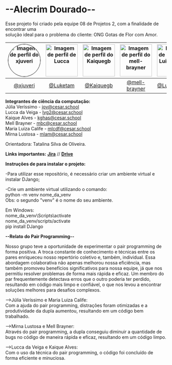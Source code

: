 # --Alecrim Dourado--

Esse projeto foi criado pela equipe 08 de Projetos 2, com a finalidade de encontrar uma<br>
solução ideal para o problema do cliente: ONG Gotas de Flor com Amor.


| <img src="https://github.com/xjuveri.png" alt="Imagem de perfil do xjuveri" style="border-radius: 50%; border: 1px solid #000; width: 100px; height: 100px;"> | <img src="https://github.com/Luketam.png" alt="Imagem de perfil de Lucca" width="100" height="100"> | <img src="https://github.com/Kaiquegb.png" alt="Imagem de perfil do Kaiquegb" width="100" height="100"> | <img src="https://github.com/mell-brayner.png" alt="Imagem de perfil do mell-brayner" width="100" height="100"> | <img src="https://github.com/LuizaCalife.png" alt="Imagem de perfil do LuizaCalife" width="100" height="100"> | <img src="https://github.com/mihlamonteiro.png" alt="Imagem de perfil do mihlamonteiro" width="100" height="100"> |
| :----------------------------------------------------------------------------------------------------: | :----------------------------------------------------------------------------------------------------: | :----------------------------------------------------------------------------------------------------: | :----------------------------------------------------------------------------------------------------: | :----------------------------------------------------------------------------------------------------: | :----------------------------------------------------------------------------------------------------: |
| [@xjuveri](https://github.com/xjuveri) | [@Luketam](https://github.com/Luketam) | [@Kaiquegb](https://https://github.com/Kaiquegb)                                      | [@mell-brayner](https://https://github.com/mell-brayner)  | [@LuizaCalife](https://github.com/LuizaCalife)                                                              | [@mihlamonteiro](https://github.com/mihlamonteiro)                                                              |


**Integrantes de ciência da computação:** <br/>
Júlia Veríssimo - jov@cesar.school <br/>
Lucca da Veiga - lvg2@cesar.school <br/>
Kaique Alves - kghas@cesar.school <br/>
Mell Brayner - mbc@cesar.school <br/>
Maria Luiza Calife - mlcdf@cesar.school <br/>
Mirna Lustosa - mlam@cesar.school <br/>
  
Orientadora: Tatalina Silva de Oliveira.


**Links importantes:**
[**Jira**](https://nossojogo.atlassian.net/jira/software/projects/PROJ/boards/8) // [**Drive**](https://docs.google.com/document/d/16w1LVo044dzdBi4wykbR3jlEJW5XkNC2HyWPhA7UsNA/edit) <br/>

**Instruções de para instalar o projeto:**

-Para utilizar esse repositório, é necessário criar um ambiente virtual e instalar DJango;<br>

-Crie um ambiente virtual utilizando o comando:<br>
python -m venv nome_da_venv<br>
Obs: o segundo "venv" é o nome do seu ambiente.

Em Windows:<br>
nome_da_venv\Scripts\activate<br>
nome_da_venv/scripts/activate<br>
pip install DJango<br>

**--Relato do Pair Programming--**

Nosso grupo teve a oportunidade de experimentar o pair programming de forma positiva. A troca constante de conhecimento e técnicas entre os pares enriqueceu nosso repertório coletivo e, também, individual. Essa abordagem colaborativa não apenas melhorou nossa eficiência, mas também promoveu benefícios significativos para nossa equipe, já que nos permitiu resolver problemas de forma mais rápida e eficaz. Um membro do par frequentemente detectava erros que o outro poderia ter perdido, resultando em código mais limpo e confiável, o que nos levou a encontrar soluções melhores para desafios complexos. <br/>

-->Júlia Veríssimo e Maria Luiza Calife:<br/>
Com a ajuda do pair programming, distrações foram otimizadas e a produtividade da dupla aumentou, resultando em um código bem trabalhado. <br/>

-->Mirna Lustosa e Mell Brayner:<br/>
Através do pair programming, a dupla conseguiu diminuir a quantidade de bugs no código de maneira rápida e eficaz, resultando em um código limpo. <br/>

-->Lucca da Veiga e Kaique Alves:<br/>
Com o uso da técnica do pair programming, o código foi concluído de forma eficiente e minuciosa. <br/>
